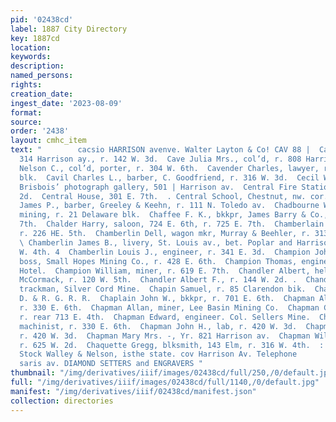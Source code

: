 ```yaml
---
pid: '02438cd'
label: 1887 City Directory
key: 1887cd
location: 
keywords: 
description: 
named_persons: 
rights: 
creation_date: 
ingest_date: '2023-08-09'
format: 
source: 
order: '2438'
layout: cmhc_item
text: "        cacsio HARRISON avenve. Walter Layton & Co! CAV 88 |  Cavanaugh Peter,
  314 Harrison ay., r. 142 W. 3d.  Cave Julia Mrs., col’d, r. 808 Harrison av.  Cavel
  Nelson C., col’d, porter, r. 304 W. 6th.  Cavender Charles, lawyer, r. room 8, Emmet
  blk.  Cavil Charles L., barber, C. Goodfriend, r. 316 W. 3d.  Cecil Will. W., assistant,
  Brisbois’ photograph gallery, 501 | Harrison av.  Central Fire Station, 122 EK.
  2d.  Central House, 301 E. 7th.  . Central School, Chestnut, nw. cor. Pine. ;  Chadbourne
  James P., barber, Greeley & Keehn, r. 111 N. Toledo av.  Chadbourne William R.,
  mining, r. 21 Delaware blk.  Chaffee F. K., bkkpr, James Barry & Co., r. 110 W.
  7th.  Chalder Harry, saloon, 724 E. 6th, r. 725 E. 7th.  Chamberlain Annie Mrs.,
  r. 226 HE. 5th.  Chamberlin Dell, wagon mkr, Murray & Beehler, r. 313 W. Chestnut.
  \ Chamberlin James B., livery, St. Louis av., bet. Poplar and Harrison av., r. 319
  W. 4th. 4  Chamberlin Louis J., engineer, r. 341 E. 3d.  Champion John R., shift
  boss, Small Hopes Mining Co., r. 428 E. 6th.  Champion Thomas, engineer, bds. Grand
  Hotel.  Champion William, miner, r. 619 E. 7th.  Chandler Albert, helper, D. J.
  McCormack, r. 120 W. 5th.  Chandler Albert F., r. 144 W. 2d. .  Chandler Russell,
  trackman, Silver Cord Mine.  Chapin Samuel, r. 85 Clarendon bik.  Chapin D., brakeman,
  D. & R. G. R. R.  Chaplain John W., bkkpr, r. 701 E. 6th.  Chapman Albion, machinist,
  r. 330 E. 6th.  Chapman Allan, miner, Lee Basin Mining Co.  Chapman Charles, miner,
  r. rear 713 E. 4th.  Chapman Edward, engineer. Col. Sellers Mine.  Chapman Fred.,
  machinist, r. 330 E. 6th.  Chapman John H., lab, r. 420 W. 3d.  Chapman John W.,
  r. 420 W. 3d.  Chapman Mary Mrs. -, Yr. 821 Harrison av.  Chapman William H., lab,
  r. 625 W. 2d.  Chaquette Gregg, blksmith, 143 Elm, r. 316 W. 4th.  : ine F 1 ishings.
  Stock Walley & Nelson, isthe state. cov Harrison Av. Telephone        NASON & VOGES)
  saris av. DIAMOND SETTERS and ENGRAVERS "
thumbnail: "/img/derivatives/iiif/images/02438cd/full/250,/0/default.jpg"
full: "/img/derivatives/iiif/images/02438cd/full/1140,/0/default.jpg"
manifest: "/img/derivatives/iiif/02438cd/manifest.json"
collection: directories
---
```

